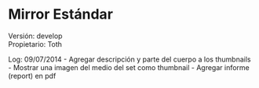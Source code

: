 Mirror Estándar
======
Versión: develop<br />
Propietario: Toth

Log: 
09/07/2014      - Agregar descripción y parte del cuerpo a los thumbnails
                - Mostrar una imagen del medio del set como thumbnail
                - Agregar informe (report) en pdf